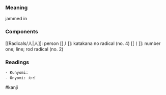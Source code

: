 ### Meaning

jammed in

### Components

[[Radicals/人|人]]: person [[丿]]: katakana no radical (no. 4) [[丨]]: number one; line; rod radical (no. 2)

### Readings

```
- Kunyomi: 
- Onyomi: カイ
```

#kanji